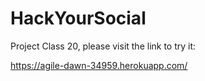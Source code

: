 # HackYourSocial

Project Class 20, please visit the link to try it:

https://agile-dawn-34959.herokuapp.com/
